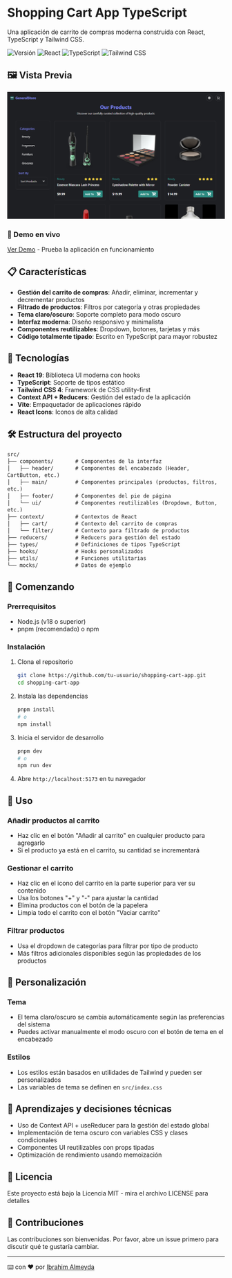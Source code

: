 # Shopping Cart App TypeScript

Una aplicación de carrito de compras moderna construida con React, TypeScript y Tailwind CSS.

![Versión](https://img.shields.io/badge/versión-0.0.0-blue)
![React](https://img.shields.io/badge/react-19.0.0-61DAFB)
![TypeScript](https://img.shields.io/badge/typescript-5.7.2-3178C6)
![Tailwind CSS](https://img.shields.io/badge/tailwind-4.0.15-38B2AC)

## 🖼️ Vista Previa

![Vista de productos](./src/assets/images/desktop-preview.webp)

### 🔗 Demo en vivo

[Ver Demo](https://shopping-cart-app.vercel.app) - Prueba la aplicación en funcionamiento

## 📋 Características

- **Gestión del carrito de compras**: Añadir, eliminar, incrementar y decrementar productos
- **Filtrado de productos**: Filtros por categoría y otras propiedades
- **Tema claro/oscuro**: Soporte completo para modo oscuro
- **Interfaz moderna**: Diseño responsivo y minimalista
- **Componentes reutilizables**: Dropdown, botones, tarjetas y más
- **Código totalmente tipado**: Escrito en TypeScript para mayor robustez

## 🚀 Tecnologías

- **React 19**: Biblioteca UI moderna con hooks
- **TypeScript**: Soporte de tipos estático
- **Tailwind CSS 4**: Framework de CSS utility-first
- **Context API + Reducers**: Gestión del estado de la aplicación
- **Vite**: Empaquetador de aplicaciones rápido
- **React Icons**: Iconos de alta calidad

## 🛠️ Estructura del proyecto

```
src/
├── components/       # Componentes de la interfaz
│   ├── header/       # Componentes del encabezado (Header, CartButton, etc.)
│   ├── main/         # Componentes principales (productos, filtros, etc.)
│   ├── footer/       # Componentes del pie de página
│   └── ui/           # Componentes reutilizables (Dropdown, Button, etc.)
├── context/          # Contextos de React
│   ├── cart/         # Contexto del carrito de compras
│   └── filter/       # Contexto para filtrado de productos
├── reducers/         # Reducers para gestión del estado
├── types/            # Definiciones de tipos TypeScript
├── hooks/            # Hooks personalizados
├── utils/            # Funciones utilitarias
└── mocks/            # Datos de ejemplo
```

## 🏁 Comenzando

### Prerrequisitos

- Node.js (v18 o superior)
- pnpm (recomendado) o npm

### Instalación

1. Clona el repositorio

   ```bash
   git clone https://github.com/tu-usuario/shopping-cart-app.git
   cd shopping-cart-app
   ```

2. Instala las dependencias

   ```bash
   pnpm install
   # o
   npm install
   ```

3. Inicia el servidor de desarrollo

   ```bash
   pnpm dev
   # o
   npm run dev
   ```

4. Abre `http://localhost:5173` en tu navegador

## 📱 Uso

### Añadir productos al carrito

- Haz clic en el botón "Añadir al carrito" en cualquier producto para agregarlo
- Si el producto ya está en el carrito, su cantidad se incrementará

### Gestionar el carrito

- Haz clic en el icono del carrito en la parte superior para ver su contenido
- Usa los botones "+" y "-" para ajustar la cantidad
- Elimina productos con el botón de la papelera
- Limpia todo el carrito con el botón "Vaciar carrito"

### Filtrar productos

- Usa el dropdown de categorías para filtrar por tipo de producto
- Más filtros adicionales disponibles según las propiedades de los productos

## 🌈 Personalización

### Tema

- El tema claro/oscuro se cambia automáticamente según las preferencias del sistema
- Puedes activar manualmente el modo oscuro con el botón de tema en el encabezado

### Estilos

- Los estilos están basados en utilidades de Tailwind y pueden ser personalizados
- Las variables de tema se definen en `src/index.css`

## 📖 Aprendizajes y decisiones técnicas

- Uso de Context API + useReducer para la gestión del estado global
- Implementación de tema oscuro con variables CSS y clases condicionales
- Componentes UI reutilizables con props tipadas
- Optimización de rendimiento usando memoización

## 📄 Licencia

Este proyecto está bajo la Licencia MIT - mira el archivo LICENSE para detalles

## 🤝 Contribuciones

Las contribuciones son bienvenidas. Por favor, abre un issue primero para discutir qué te gustaría cambiar.

---

⌨️ con ❤️ por [Ibrahim Almeyda](https://github.com/Ibrahim-003)
